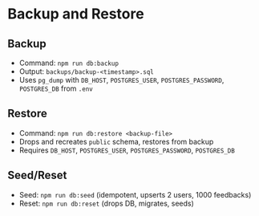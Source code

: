 # Backup and Restore

## Backup
- Command: `npm run db:backup`
- Output: `backups/backup-<timestamp>.sql`
- Uses `pg_dump` with `DB_HOST`, `POSTGRES_USER`, `POSTGRES_PASSWORD`, `POSTGRES_DB` from `.env`

## Restore
- Command: `npm run db:restore <backup-file>`
- Drops and recreates `public` schema, restores from backup
- Requires `DB_HOST`, `POSTGRES_USER`, `POSTGRES_PASSWORD`, `POSTGRES_DB`

## Seed/Reset
- Seed: `npm run db:seed` (idempotent, upserts 2 users, 1000 feedbacks)
- Reset: `npm run db:reset` (drops DB, migrates, seeds)
